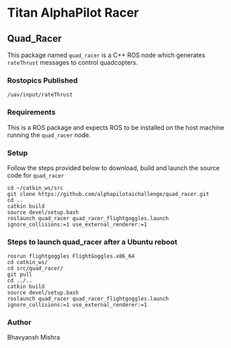 # Titan AlphaPilot Racer

## Quad_Racer

This package named ```quad_racer``` is a C++ ROS node which generates ```rateThrust``` messages to control quadcopters. 

### Rostopics Published

```/uav/input/rateThrust```

### Requirements

This is a ROS package and expects ROS to be installed on the host machine running the ```quad_racer``` node. 

### Setup

Follow the steps provided below to download, build and launch the source code for ```quad_racer```

```
cd ~/catkin_ws/src
git clone https://github.com/alphapilotaichallenge/quad_racer.git
cd ..
catkin build
source devel/setup.bash
roslaunch quad_racer quad_racer_flightgoggles.launch ignore_collisions:=1 use_external_renderer:=1
```

### Steps to launch quad_racer after a Ubuntu reboot

```
rosrun flightgoggles FlightGoggles.x86_64 
cd catkin_ws/
cd src/quad_racer/
git pull
cd ../..
catkin build
source devel/setup.bash
roslaunch quad_racer quad_racer_flightgoggles.launch ignore_collisions:=1 use_external_renderer:=1
```

### Author
Bhavyansh Mishra



